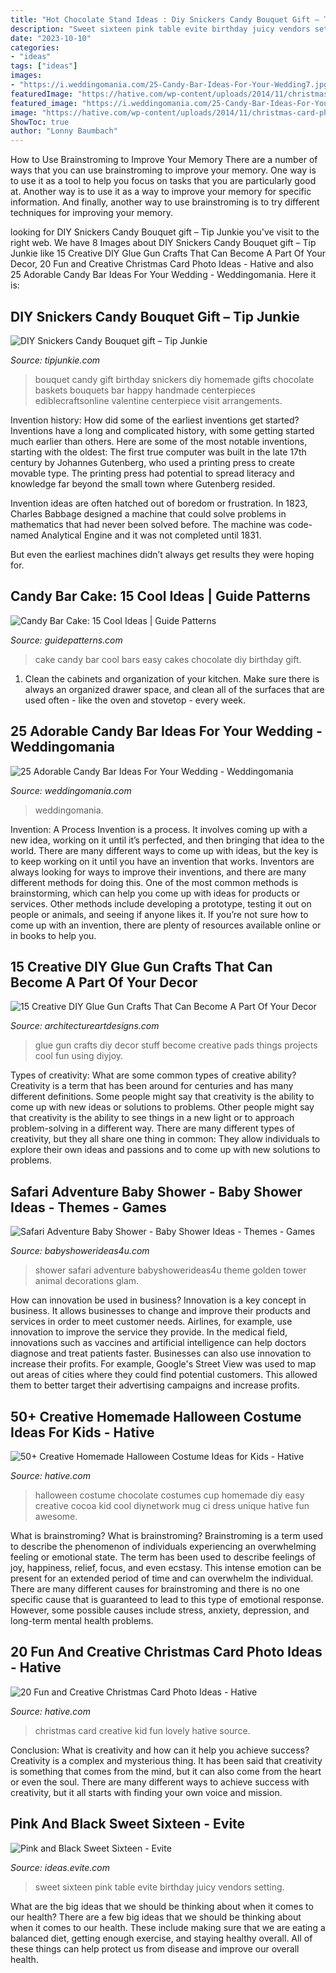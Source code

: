 ```yaml
---
title: "Hot Chocolate Stand Ideas : Diy Snickers Candy Bouquet Gift – Tip Junkie"
description: "Sweet sixteen pink table evite birthday juicy vendors setting"
date: "2023-10-10"
categories:
- "ideas"
tags: ["ideas"]
images:
- "https://i.weddingomania.com/25-Candy-Bar-Ideas-For-Your-Wedding7.jpg"
featuredImage: "https://hative.com/wp-content/uploads/2014/11/christmas-card-photo-ideas/3-christmas-card-photo-ideas.jpg"
featured_image: "https://i.weddingomania.com/25-Candy-Bar-Ideas-For-Your-Wedding7.jpg"
image: "https://hative.com/wp-content/uploads/2014/11/christmas-card-photo-ideas/3-christmas-card-photo-ideas.jpg"
ShowToc: true
author: "Lonny Baumbach"
---
```



How to Use Brainstroming to Improve Your Memory
There are a number of ways that you can use brainstroming to improve your memory. One way is to use it as a tool to help you focus on tasks that you are particularly good at. Another way is to use it as a way to improve your memory for specific information. And finally, another way to use brainstroming is to try different techniques for improving your memory.

	

		
looking for DIY Snickers Candy Bouquet gift – Tip Junkie you've visit to the right web. We have 8 Images about DIY Snickers Candy Bouquet gift – Tip Junkie like 15 Creative DIY Glue Gun Crafts That Can Become A Part Of Your Decor, 20 Fun and Creative Christmas Card Photo Ideas - Hative and also 25 Adorable Candy Bar Ideas For Your Wedding - Weddingomania. Here it is:
		
    
## DIY Snickers Candy Bouquet Gift – Tip Junkie

<img loading=lazy src="https://cdn.tipjunkie.com/wp-content/uploads/2014/10/homemade-birthday-gift.jpg" onerror="this.onerror=null;this.src='https://tse4.mm.bing.net/th?id=OIP.07LCF5KAyADMieUHukgIeAAAAA&amp;pid=15.1';" alt="DIY Snickers Candy Bouquet gift – Tip Junkie">

_Source: tipjunkie.com_

>bouquet candy gift birthday snickers diy homemade gifts chocolate baskets bouquets bar happy handmade centerpieces ediblecraftsonline valentine centerpiece visit arrangements. 

	

Invention history: How did some of the earliest inventions get started?
Inventions have a long and complicated history, with some getting started much earlier than others. Here are some of the most notable inventions, starting with the oldest:
The first true computer was built in the late 17th century by Johannes Gutenberg, who used a printing press to create movable type. The printing press had potential to spread literacy and knowledge far beyond the small town where Gutenberg resided.

Invention ideas are often hatched out of boredom or frustration. In 1823, Charles Babbage designed a machine that could solve problems in mathematics that had never been solved before. The machine was code-named Analytical Engine and it was not completed until 1831.

But even the earliest machines didn’t always get results they were hoping for.

    
## Candy Bar Cake: 15 Cool Ideas | Guide Patterns

<img loading=lazy src="http://www.guidepatterns.com/wp-content/uploads/2016/05/How-to-Make-a-Candy-Bar-Cake.jpg" onerror="this.onerror=null;this.src='https://tse1.mm.bing.net/th?id=OIP.Db2q3Xoz-Q-949oIMXXHuQHaNB&amp;pid=15.1';" alt="Candy Bar Cake: 15 Cool Ideas | Guide Patterns">

_Source: guidepatterns.com_

>cake candy bar cool bars easy cakes chocolate diy birthday gift. 

	

1. Clean the cabinets and organization of your kitchen. Make sure there is always an organized drawer space, and clean all of the surfaces that are used often - like the oven and stovetop - every week.

    
## 25 Adorable Candy Bar Ideas For Your Wedding - Weddingomania

<img loading=lazy src="https://i.weddingomania.com/25-Candy-Bar-Ideas-For-Your-Wedding7.jpg" onerror="this.onerror=null;this.src='https://tse4.mm.bing.net/th?id=OIP.JjQqHjAWLGOCatWbKtKtuwAAAA&amp;pid=15.1';" alt="25 Adorable Candy Bar Ideas For Your Wedding - Weddingomania">

_Source: weddingomania.com_

>weddingomania. 

	

Invention: A Process
Invention is a process. It involves coming up with a new idea, working on it until it’s perfected, and then bringing that idea to the world. There are many different ways to come up with ideas, but the key is to keep working on it until you have an invention that works. Inventors are always looking for ways to improve their inventions, and there are many different methods for doing this. One of the most common methods is brainstorming, which can help you come up with ideas for products or services. Other methods include developing a prototype, testing it out on people or animals, and seeing if anyone likes it. If you’re not sure how to come up with an invention, there are plenty of resources available online or in books to help you.

    
## 15 Creative DIY Glue Gun Crafts That Can Become A Part Of Your Decor

<img loading=lazy src="https://www.architectureartdesigns.com/wp-content/uploads/2020/02/15-Creative-DIY-Glue-Gun-Crafts-That-Can-Become-A-Part-Of-Your-Decor-6.jpg" onerror="this.onerror=null;this.src='https://tse4.mm.bing.net/th?id=OIP.lWXObaBqJainvgomywik4wHaKq&amp;pid=15.1';" alt="15 Creative DIY Glue Gun Crafts That Can Become A Part Of Your Decor">

_Source: architectureartdesigns.com_

>glue gun crafts diy decor stuff become creative pads things projects cool fun using diyjoy. 

	

Types of creativity: What are some common types of creative ability?
Creativity is a term that has been around for centuries and has many different definitions. Some people might say that creativity is the ability to come up with new ideas or solutions to problems. Other people might say that creativity is the ability to see things in a new light or to approach problem-solving in a different way. There are many different types of creativity, but they all share one thing in common: They allow individuals to explore their own ideas and passions and to come up with new solutions to problems.

    
## Safari Adventure Baby Shower - Baby Shower Ideas - Themes - Games

<img loading=lazy src="https://babyshowerideas4u.com/wp-content/uploads/2017/04/Safari-Adventure-Baby-Shower-Golden-Animal-Tower-600x798.jpg" onerror="this.onerror=null;this.src='https://tse4.mm.bing.net/th?id=OIP.bnnzbBT-sRpEjvNIBNzkFgHaJ2&amp;pid=15.1';" alt="Safari Adventure Baby Shower - Baby Shower Ideas - Themes - Games">

_Source: babyshowerideas4u.com_

>shower safari adventure babyshowerideas4u theme golden tower animal decorations glam. 

	

How can innovation be used in business?
Innovation is a key concept in business. It allows businesses to change and improve their products and services in order to meet customer needs. Airlines, for example, use innovation to improve the service they provide. In the medical field, innovations such as vaccines and artificial intelligence can help doctors diagnose and treat patients faster. Businesses can also use innovation to increase their profits. For example, Google's Street View was used to map out areas of cities where they could find potential customers. This allowed them to better target their advertising campaigns and increase profits.

    
## 50+ Creative Homemade Halloween Costume Ideas For Kids - Hative

<img loading=lazy src="https://hative.com/wp-content/uploads/2014/03/costumes-for-kids/53-a-cup-of-hot-chocolate.jpg" onerror="this.onerror=null;this.src='https://tse3.mm.bing.net/th?id=OIP.PLExQNMNqvLdXVBQNu-8ZQHaJ4&amp;pid=15.1';" alt="50+ Creative Homemade Halloween Costume Ideas for Kids - Hative">

_Source: hative.com_

>halloween costume chocolate costumes cup homemade diy easy creative cocoa kid cool diynetwork mug ci dress unique hative fun awesome. 

	

What is brainstroming?
What is brainstroming? Brainstroming is a term used to describe the phenomenon of individuals experiencing an overwhelming feeling or emotional state. The term has been used to describe feelings of joy, happiness, relief, focus, and even ecstasy. This intense emotion can be present for an extended period of time and can overwhelm the individual. There are many different causes for brainstroming and there is no one specific cause that is guaranteed to lead to this type of emotional response. However, some possible causes include stress, anxiety, depression, and long-term mental health problems.

    
## 20 Fun And Creative Christmas Card Photo Ideas - Hative

<img loading=lazy src="https://hative.com/wp-content/uploads/2014/11/christmas-card-photo-ideas/3-christmas-card-photo-ideas.jpg" onerror="this.onerror=null;this.src='https://tse2.mm.bing.net/th?id=OIP.G0ebp9ssW7UpICKmakmS1QHaLG&amp;pid=15.1';" alt="20 Fun and Creative Christmas Card Photo Ideas - Hative">

_Source: hative.com_

>christmas card creative kid fun lovely hative source. 

	

Conclusion: What is creativity and how can it help you achieve success?
Creativity is a complex and mysterious thing. It has been said that creativity is something that comes from the mind, but it can also come from the heart or even the soul. There are many different ways to achieve success with creativity, but it all starts with finding your own voice and mission.

    
## Pink And Black Sweet Sixteen - Evite

<img loading=lazy src="http://ideas.evite.com/media/sweet-and-juicy-birthday-setting-the-mood-table-595.jpg" onerror="this.onerror=null;this.src='https://tse4.mm.bing.net/th?id=OIP.YMm1MfBHGmeJiGSKOABWZgHaJ9&amp;pid=15.1';" alt="Pink and Black Sweet Sixteen - Evite">

_Source: ideas.evite.com_

>sweet sixteen pink table evite birthday juicy vendors setting. 

	

What are the big ideas that we should be thinking about when it comes to our health?
There are a few big ideas that we should be thinking about when it comes to our health. These include making sure that we are eating a balanced diet, getting enough exercise, and staying healthy overall. All of these things can help protect us from disease and improve our overall health.

